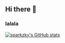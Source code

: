 ## Hi there 👋
### lalala


[![sparkzky's GitHub stats](https://github-readme-stats.vercel.app/api?username=sparkzky&count_private=true&show_icons=true&theme=transparent)](https://github.com/anuraghazra/github-readme-stats)


<!--
**sparkzky/sparkzky** is a ✨ _special_ ✨ repository because its `README.md` (this file) appears on your GitHub profile.

Here are some ideas to get you started:

- 🔭 I’m currently working on ...
- 🌱 I’m currently learning ...
- 👯 I’m looking to collaborate on ...
- 🤔 I’m looking for help with ...
- 💬 Ask me about ...
- 📫 How to reach me: ...
- 😄 Pronouns: ...
- ⚡ Fun fact: ...
-->
